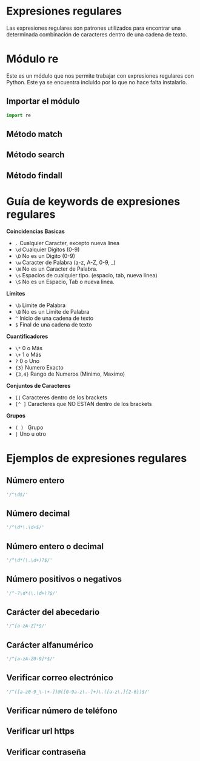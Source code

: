 # Expresiones regulares

Las expresiones regulares son patrones utilizados para encontrar una determinada combinación de caracteres dentro de una cadena de texto.

# Módulo re

Este es un módulo que nos permite trabajar con expresiones regulares con Python. Este ya se encuentra incluido por lo que no hace falta instalarlo.

## Importar el módulo

```python
import re
```

## Método match
## Método search
## Método findall


# Guía de keywords de expresiones regulares

**Coincidencias Basicas**
* `.`      Cualquier Caracter, excepto nueva linea
* `\d`      Cualquier Digitos (0-9)
* `\D`      No es un Digito (0-9)
* `\w`      Caracter de Palabra (a-z, A-Z, 0-9, _)
* `\W`      No es un Caracter de Palabra.
* `\s`      Espacios de cualquier tipo. (espacio, tab, nueva linea)
* `\S`      No es un Espacio, Tab o nueva linea.

**Limites**
* `\b`      Limite de Palabra
* `\B`      No es un Limite de Palabra
* `^`       Inicio de una cadena de texto
* `$`       Final de una cadena de texto

**Cuantificadores**
* `\*`       0 o Más
* `\+`       1 o Más
* `?`       0 o Uno
* `{3}`     Numero Exacto
* `{3,4}`   Rango de Numeros (Minimo, Maximo)

**Conjuntos de Caracteres**
* `[]`      Caracteres dentro de los brackets
* `[^ ]`    Caracteres que NO ESTAN dentro de los brackets

**Grupos**
* `( ) `    Grupo
* `|`       Uno u otro

# Ejemplos de expresiones regulares

## Número entero

```python
'/^\d$/'
```

## Número decimal

```python
'/^\d*\.\d+$/'
```

## Número entero o decimal

```python
'/^\d*(\.\d+)?$/'
```

## Número positivos o negativos

```python
'/^-?\d*(\.\d+)?$/'
```

## Carácter del abecedario

```python
'/^[a-zA-Z]*$/'
```

## Carácter alfanumérico

```python
'/^[a-zA-Z0-9]*$/'
```

## Verificar correo electrónico

```python
'/^([a-z0-9_\-\+-])@([0-9a-z\.-]+)\.([a-z\.]{2-6})$/'
```

## Verificar número de teléfono


## Verificar url https
## Verificar contraseña


